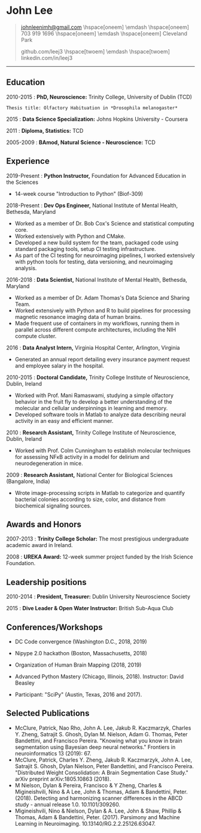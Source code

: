 John Lee
==========


> johnleenimh@gmail.com \hspace[oneem] \emdash  \hspace[oneem] 703 919 1696 \hspace[oneem] \emdash \hspace[oneem] Cleveland Park
>
> github.com/leej3 \hspace[twoem] \emdash \hspace[twoem] linkedin.com/in/leej3
>
---


Education
---------

2010-2015
:   **PhD, Neuroscience:** Trinity College, University of Dublin (TCD)

    Thesis title: Olfactory Habituation in *Drosophila melanogaster*

2015
:   **Data Science Specialization:** Johns Hopkins University - Coursera

2011
:   **Diploma, Statistics:** TCD

2005-2009
:   **BAmod, Natural Science - Neuroscience:** TCD

<!-- 
Skills
---

**Programming** In addition to several years of Matlab programming, I have been programming daily for 3 years with R, Python, and Bash.
This more recent experience has been predominantly with data wrangling and assembling/modifying reproducible-pipelines using pre-existing algorithms/software suites 
but I have also contributed extensively to several open-source libraries on github, including some outside the domain of human-neuroimaging.

**Testing and packaging software**
I have some experience with continuous-integration tools (travis, circleci),
testing infrastructures (nose, pytest, ctest), and software packaging (pip, conda, cpack).

**Distributed computation**
Predominantly in the context of human neuroimaging software I have leveraged compute-cluster resources through several front-ends (dask, ippyparallel, swarm, slurm, nipype) and have some experience with AWS cloud-computing.

**Containers**
I am expert in using and defining software environments with container technologies (docker and singularity).

**Automation**
On a daily basis I automate workflows using tools like crontab, bash, and python to improve the efficiency, reproducibility, and scalability of several aspects of my role.

**System administration**
I am part of a team that maintains GPU-compute servers as part of the work at the NIH. This administrative experience is limited to the Ubuntu operating system.

**Best practice**
I have been involved in several workshops on best practices for scientific computing and software development (in the role of teacher, helper, or curriculum developer). -->



<!-- **Collaboration:** Whenever I generate a solution to a problem, I seek to build off what already exists.
 To do so, I collaborate with people on-site and others across other academic institutions who work in my domain.
  I continually work to develop the requisite skills in tooling and communication to become more effective at collaborative problem solving strategies.
 -->
<!-- **Relational databases:** I have limited experience with SQL from teaching courses in Software Carpentry and from using SQLAlchemy to interface to a pre-existing database. -->

<!-- **Medicare and insurance claims data:** When working at Virginia Hospital Center, I worked with some records of CPT codes. My experience with this was limited to a couple of months though. -->


Experience
---

2019-Present
:   **Python Instructor,** Foundation for Advanced Education in the Sciences

+ 14-week course "Introduction to Python" (Biof-309)

2018-Present
:   **Dev Ops Engineer,** National Institute of Mental Health, Bethesda, Maryland

+ Worked as a member of Dr. Bob Cox's Science and statistical computing core.
+ Worked extensively with Python and CMake.
+ Developed a new build system for the team, packaged code using standard packaging tools, setup CI testing infrastructure.
+ As part of the CI testing for neuroimaging pipelines, I worked extensively with python tools for testing, data versioning, and neuroimaging analysis.

2016-2018
:   **Data Scientist,** National Institute of Mental Health, Bethesda, Maryland

+ Worked as a member of Dr. Adam Thomas's Data Science and Sharing Team.
+ Worked extensively with Python and R to build pipelines for processing magnetic resonance imaging data of human brains.
+ Made frequent use of containers in my workflows, running them in parallel across different compute architectures, including the NIH compute cluster.

2016
: **Data Analyst Intern,** Virginia Hospital Center, Arlington, Virginia

+ Generated an annual report detailing every insurance payment request and employee salary in the hospital.

2010-2015
:  **Doctoral Candidate,** Trinity College Institute of Neuroscience, Dublin, Ireland

+ Worked with Prof. Mani Ramaswami, studying a simple olfactory behavior in the fruit fly to develop a better understanding of the molecular and cellular underpinnings in learning and memory.
+ Developed software tools in Matlab to analyze data describing neural activity in an easy and efficient manner.

2010
:  **Research Assistant,** Trinity College Institute of Neuroscience, Dublin, Ireland

+ Worked with Prof. Colm Cunningham to establish molecular techniques for assessing NFκB activity in a model for delirium and neurodegeneration in mice.

2009
: **Research Assistant,** National Center for Biological Sciences (Bangalore, India)

+  Wrote image-processing scripts in Matlab to categorize and quantify bacterial colonies according to size, color, and distance from biochemical signaling sources.


Awards and Honors
---

 2007-2013
 :  **Trinity College Scholar:** The most prestigious undergraduate academic award in Ireland.

2008
: **UREKA Award:** 12-week summer project funded by the Irish Science Foundation.


Leadership positions
---

2010-2014
:   **President, Treasurer:** Dublin University Neuroscience Society

2015
: **Dive Leader & Open Water Instructor:** British Sub-Aqua Club

Conferences/Workshops
---

* DC Code convergence (Washington D.C., 2018, 2019)

* Nipype 2.0 hackathon (Boston, Massachusetts, 2018)

* Organization of Human Brain Mapping (2018, 2019)

* Advanced Python Mastery (Chicago, Illinois, 2018). Instructor: David Beasley

* Participant: "SciPy"  (Austin, Texas, 2016 and 2017).


Selected Publications
---

* McClure, Patrick, Nao Rho, John A. Lee, Jakub R. Kaczmarzyk, Charles Y. Zheng, Satrajit S. Ghosh, Dylan M. Nielson, Adam G. Thomas, Peter Bandettini, and Francisco Pereira. "Knowing what you know in brain segmentation using Bayesian deep neural networks." Frontiers in neuroinformatics 13 (2019): 67.
* McClure, Patrick, Charles Y. Zheng, Jakub R. Kaczmarzyk, John A. Lee, Satrajit S. Ghosh, Dylan Nielson, Peter Bandettini, and Francisco Pereira. "Distributed Weight Consolidation: A Brain Segmentation Case Study." arXiv preprint arXiv:1805.10863 (2018).
* M Nielson, Dylan & Pereira, Francisco & Y Zheng, Charles & Migineishvili, Nino & A Lee, John & Thomas, Adam & Bandettini, Peter. (2018). Detecting and harmonizing scanner differences in the ABCD study - annual release 1.0. 10.1101/309260.
* Migineishvili, Nino & Nielson, Dylan & A. Lee, John & Shaw, Phillip & Thomas, Adam & Bandettini, Peter. (2017). Parsimony and Machine Learning in Neuroimaging. 10.13140/RG.2.2.25126.63047.
<!--Indian brain:https://www.biorxiv.org/content/10.1101/2020.05.08.077172v1-->
